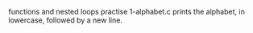 functions and nested loops practise
1-alphabet.c prints the alphabet, in lowercase, followed by a new line.
